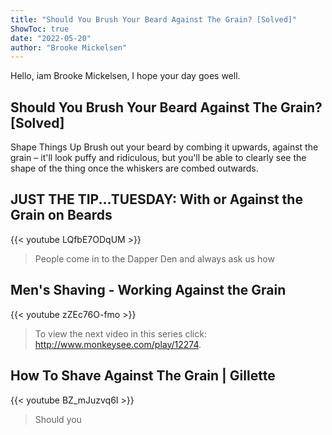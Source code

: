 ```yaml
---
title: "Should You Brush Your Beard Against The Grain? [Solved]"
ShowToc: true 
date: "2022-05-20"
author: "Brooke Mickelsen" 
---
```


Hello, iam Brooke Mickelsen, I hope your day goes well.
## Should You Brush Your Beard Against The Grain? [Solved]
Shape Things Up Brush out your beard by combing it upwards, against the grain – it'll look puffy and ridiculous, but you'll be able to clearly see the shape of the thing once the whiskers are combed outwards.

## JUST THE TIP...TUESDAY: With or Against the Grain on Beards
{{< youtube LQfbE7ODqUM >}}
>People come in to the Dapper Den and always ask us how 

## Men's Shaving - Working Against the Grain
{{< youtube zZEc76O-fmo >}}
>To view the next video in this series click: http://www.monkeysee.com/play/12274.

## How To Shave Against The Grain | Gillette
{{< youtube BZ_mJuzvq6I >}}
>Should you

